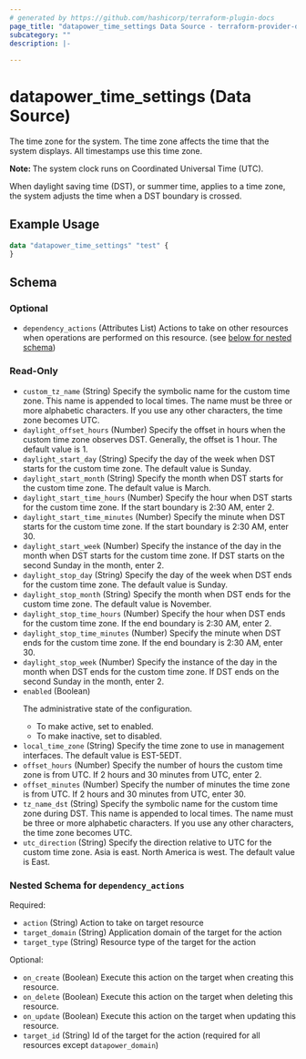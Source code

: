 ```yaml
---
# generated by https://github.com/hashicorp/terraform-plugin-docs
page_title: "datapower_time_settings Data Source - terraform-provider-datapower"
subcategory: ""
description: |-
  
---
```


# datapower_time_settings (Data Source)

<p>The time zone for the system. The time zone affects the time that the system displays. All timestamps use this time zone.</p><p><b>Note: </b>The system clock runs on Coordinated Universal Time (UTC).</p><p>When daylight saving time (DST), or summer time, applies to a time zone, the system adjusts the time when a DST boundary is crossed.</p>

## Example Usage

```terraform
data "datapower_time_settings" "test" {
}
```

<!-- schema generated by tfplugindocs -->
## Schema

### Optional

- `dependency_actions` (Attributes List) Actions to take on other resources when operations are performed on this resource. (see [below for nested schema](#nestedatt--dependency_actions))

### Read-Only

- `custom_tz_name` (String) Specify the symbolic name for the custom time zone. This name is appended to local times. The name must be three or more alphabetic characters. If you use any other characters, the time zone becomes UTC.
- `daylight_offset_hours` (Number) Specify the offset in hours when the custom time zone observes DST. Generally, the offset is 1 hour. The default value is 1.
- `daylight_start_day` (String) Specify the day of the week when DST starts for the custom time zone. The default value is Sunday.
- `daylight_start_month` (String) Specify the month when DST starts for the custom time zone. The default value is March.
- `daylight_start_time_hours` (Number) Specify the hour when DST starts for the custom time zone. If the start boundary is 2:30 AM, enter 2.
- `daylight_start_time_minutes` (Number) Specify the minute when DST starts for the custom time zone. If the start boundary is 2:30 AM, enter 30.
- `daylight_start_week` (Number) Specify the instance of the day in the month when DST starts for the custom time zone. If DST starts on the second Sunday in the month, enter 2.
- `daylight_stop_day` (String) Specify the day of the week when DST ends for the custom time zone. The default value is Sunday.
- `daylight_stop_month` (String) Specify the month when DST ends for the custom time zone. The default value is November.
- `daylight_stop_time_hours` (Number) Specify the hour when DST ends for the custom time zone. If the end boundary is 2:30 AM, enter 2.
- `daylight_stop_time_minutes` (Number) Specify the minute when DST ends for the custom time zone. If the end boundary is 2:30 AM, enter 30.
- `daylight_stop_week` (Number) Specify the instance of the day in the month when DST ends for the custom time zone. If DST ends on the second Sunday in the month, enter 2.
- `enabled` (Boolean) <p>The administrative state of the configuration.</p><ul><li>To make active, set to enabled.</li><li>To make inactive, set to disabled.</li></ul>
- `local_time_zone` (String) Specify the time zone to use in management interfaces. The default value is EST-5EDT.
- `offset_hours` (Number) Specify the number of hours the custom time zone is from UTC. If 2 hours and 30 minutes from UTC, enter 2.
- `offset_minutes` (Number) Specify the number of minutes the time zone is from UTC. If 2 hours and 30 minutes from UTC, enter 30.
- `tz_name_dst` (String) Specify the symbolic name for the custom time zone during DST. This name is appended to local times. The name must be three or more alphabetic characters. If you use any other characters, the time zone becomes UTC.
- `utc_direction` (String) Specify the direction relative to UTC for the custom time zone. Asia is east. North America is west. The default value is East.

<a id="nestedatt--dependency_actions"></a>
### Nested Schema for `dependency_actions`

Required:

- `action` (String) Action to take on target resource
- `target_domain` (String) Application domain of the target for the action
- `target_type` (String) Resource type of the target for the action

Optional:

- `on_create` (Boolean) Execute this action on the target when creating this resource.
- `on_delete` (Boolean) Execute this action on the target when deleting this resource.
- `on_update` (Boolean) Execute this action on the target when updating this resource.
- `target_id` (String) Id of the target for the action (required for all resources except `datapower_domain`)
